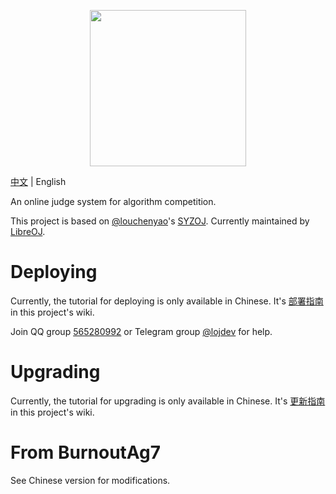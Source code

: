 <p align="center"><img src="static/self/syzoj.svg" width="250"></p>

[中文](README.md) | English

An online judge system for algorithm competition.

This project is based on [@louchenyao](https://github.com/louchenyao)'s [SYZOJ](https://github.com/Zhengzhou-11-Highschool/syzoj). Currently maintained by [LibreOJ](https://loj.ac).

# Deploying
Currently, the tutorial for deploying is only available in Chinese. It's [部署指南](https://github.com/syzoj/syzoj/wiki/%E9%83%A8%E7%BD%B2%E6%8C%87%E5%8D%97) in this project's wiki.

Join QQ group [565280992](https://jq.qq.com/?_wv=1027&k=5JQZWwd) or Telegram group [@lojdev](https://t.me/lojdev) for help.

# Upgrading
Currently, the tutorial for upgrading is only available in Chinese. It's [更新指南](https://github.com/syzoj/syzoj/wiki/%E6%9B%B4%E6%96%B0%E6%8C%87%E5%8D%97) in this project's wiki.

# From BurnoutAg7

See Chinese version for modifications.